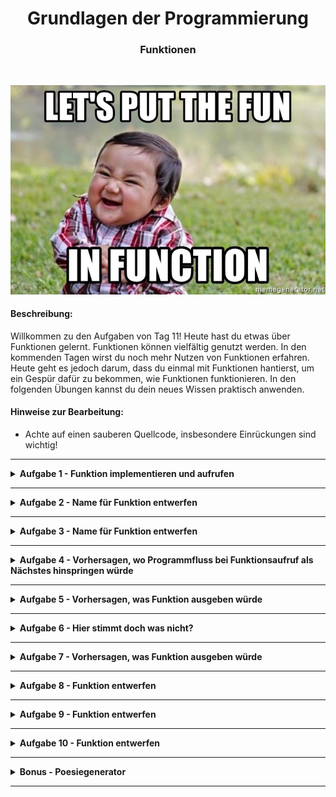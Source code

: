 
<h1 align="center">Grundlagen der Programmierung</h1>
<h3 align="center">Funktionen</h3>
<br>

<p align="center">
  <img src="img/img.png" />
</p>

#### Beschreibung:

Willkommen zu den Aufgaben von Tag 11!
Heute hast du etwas über Funktionen gelernt.
Funktionen können vielfältig genutzt werden.
In den kommenden Tagen wirst du noch mehr Nutzen von Funktionen erfahren.
Heute geht es jedoch darum, dass du einmal mit Funktionen hantierst, 
um ein Gespür dafür zu bekommen, wie Funktionen funktionieren.
In den folgenden Übungen kannst du dein neues Wissen praktisch anwenden.


#### Hinweise zur Bearbeitung:

- Achte auf einen sauberen Quellcode, insbesondere Einrückungen sind wichtig!

---

<details>
<summary> <b> Aufgabe 1 - Funktion implementieren und aufrufen </b> </summary>

Willkommen zu deiner ersten Aufgabe in dieser Übung. In dieser Aufgabe wirst du deine erste Funktion implementieren. Die beschriebene Funktion wird in der Konsole eine Summe ausgeben.

Vorgaben:
- fange oberhalb der main-Funktion an
- schreibe das Keyword für Funktionen “fun”
- nenne deine Funktion “sum()”
- lege im Rumpf zwei Variablen an:
  - number1 = 3
  - number2 = 7
- gebe mit der print-Anweisung die Summe in der Konsole aus “print(number1 + number2)”
- rufe “sum()” in der Main-Funktion auf


**Datei für die Aufgabe:** *1_FunktionImplementierenUndAufrufen*

</details>

---

<details>
<summary> <b> Aufgabe 2 - Name für Funktion entwerfen  </b> </summary>

It’s magic time. Worte und Namen sind mächtig. Was denkst du wieso alle Zauberer und Magier ihre Magie mit Sprüchen wirken. Diese Macht gilt für alles was einen Namen hat. Deswegen sei weise in der Namensgebung. Ansonsten wird dir dessen Magie noch zum Verhängnis. Bist du ein Champion der magischen IT-Künste? Das wirst du in den folgenden Aufgaben herausfinden.
Weiter unten findest du einen Codeschnipsel einer Funktion. Mit dieser Funktion kann ein Zauberer einen Schutzzauber wirken. Überlege dir einen passenden Namen.

```
fun _________(){
   var magicNo1 = "Expecto"
   var magicNo2 = "Patronom"
   print(magicNo1 + magicNo2 + "!!!")
}
```

**Datei für die Aufgabe:** *2_Textabgabe.kt*

</details>

---

<details>
<summary> <b> Aufgabe 3 - Name für Funktion entwerfen  </b> </summary>

Dein Chef hat eine Formel entdeckt, mit der er das Volumen eines Würfels berechnen kann. Aber er tut sich schwer mit der Namensgebung. Kannst du Ihm dabei helfen einen geeigneten Namen zu formulieren?

```
fun _______(){
   var side = 4
   var volume = side * side * side
   print("Das Volumen des Wuerfels betraegt: " + volume + " cm^3")
}

```

**Datei für die Aufgabe:** *3_Textabgabe.kt*

</details>

---

<details>
<summary> <b> Aufgabe 4 - Vorhersagen, wo Programmfluss bei Funktionsaufruf als Nächstes hinspringen würde </b> </summary>

Hier gibt es jetzt 2 Funktionen, die in der Main-Funktion aufgerufen werden. Schreibe in die Aufgabe was in der Konsole ausgegeben wird.

Beantworte danach die Fragen in der Datei.

```
fun animal() {
    val myAnimal: String = "Dog"
    println(myAnimal)
}
fun number() {
    val myNumber: Int = 8
    println(myNumber)
}
fun main(){
   number()
   animal()
}
```

**Datei für die Aufgabe:** *4_Textabgabe.kt*

</details>

---

<details>
<summary> <b> Aufgabe 5 - Vorhersagen, was Funktion ausgeben würde  </b> </summary>

Wie macht der Hund? Im Folgendem Beispiel haben wir eine Funktion gegeben, die bellen() heißt. Aber es sind Laute von verschiedenen Tieren gegeben. Welche der Variable sollte ausgegeben werden, damit das bellen() richtig ist?

```
fun bellen(){
var b1 = "Wuff"
var b2 = "Miau"
var b3 = "AUUUUUU"
var b4 = "Kleff"
}
```

**Datei für die Aufgabe:** *5_Textabgabe.kt*

</details>

---

<details>
<summary> <b> Aufgabe 6 - Hier stimmt doch was nicht?  </b> </summary>

Diese Funktion sollte eigentlich zwei Zahlen addieren, allerdings hat der Programmierer hier einen Fehler gemacht. Schreibe in deinen eigenen Worten auf wo der Fehler liegt. 

```
addition() {
    val number1 = 10
    val number2 = 4
    println(number1 + number2)
}
```

**Datei für die Aufgabe:** *6_Textabgabe.kt*

</details>

---

<details>
<summary> <b> Aufgabe 7 - Vorhersagen, was Funktion ausgeben würde  </b> </summary>

Was genau wird in der gegebenen Funktion ausgegeben?

```
fun myFavoriteMovie() {
    val movies: MutableList<String> = mutableListOf("Matrix", "Avengers", "Der Pate", "Toy Story")
    val favMovie: String = movies[movies.size-1]
    println(favMovie)
}
```

**Datei für die Aufgabe:** *7_Textabgabe.kt*

</details>

---

<details>
<summary> <b> Aufgabe 8 - Funktion entwerfen  </b> </summary>

a)
Ein Freund hat eine Entdeckung gemacht. Er hat rausgefunden, wie man den Flächeninhalt eines Quadrats berechnet. Die Formel ist a*a. Mit dieser Formel kann man auch den Inhalt eines rechtwinkligen Dreiecks berechnen, indem man das ganze durch 2 teilt.

Implementiere die Berechnung für ein rechtwinkliges Dreieck in einer Funktion. Am Ende dieser Funktion soll das Ergebnis mit println() ausgegeben werden. Überlege dir auch einen passenden (englischen) Namen. Die Seiten des Quadrats sollen hier 4 cm Länge haben.

b)
Ändere nun die Funktion, die du in a) geschrieben hast. 
Die Seitenlänge des Quadrats soll nun nicht mehr statisch 4cm sein, sondern vom Nutzer mithilfe einer Eingabe zur Laufzeit bestimmt werden.

**Datei für die Aufgabe:** *8_FunktionEntwerfen.kt*

</details>

---

<details>
<summary> <b> Aufgabe 9 - Funktion entwerfen </b></summary>

Schreibe eine Funktion waitForSeconds.
- Innerhalb dieser Funktion soll der Nutzer eine Ganzzahl-Eingabe via der Konsole machen. Diese Eingabe soll dann genutzt werden, um das Programm so viele Sekunden anzuhalten.
- Tipp: Um das Programm warten zu lassen, benutze Thread.sleep(). 
- Thread erwartet von uns gesagt zu bekommen, wieviele Millisekunden das Programm schlafen soll.
- Die Millisekunden müssen als long angegeben werden. Wandle also den Input des Nutzers um mit toLong().
- Rufe diese Funktion in der main-Funktion auf!

**Datei für die Aufgabe:** *Aufgabe9.kt*
</details>

---

<details>
<summary> <b> Aufgabe 10 - Funktion entwerfen </b></summary>

- Gegeben ist eine Liste mit 20 beliebten deutschen Vornamen und eine Map aus Nachnamen und deren Häufigkeit.
- a) Schreibe nun eine Funktion nameGenerator(). Diese Funktion nimmt einen zufälligen Vornamen und Nachnamen aus den Listen und gibt so dann einen Vollständigen Namen auf der Konsole aus:
- b)  Schreibe eine 2. Funktion fancyNameGenerator() . Diese Funktion soll uns einen Namen mit der Folgenden Form generieren:
  "$vorname1-$vorname2 von $nachname".
  Die Ausgabe könnte dann wie folgt aussehen:

  <img width="343" alt="Bildschirm­foto 2023-03-27 um 08 41 26" src="https://user-images.githubusercontent.com/108675807/227860744-b91cd268-b677-4a6b-b1c0-9e741633ec30.png">

  
- c) starte das main-Programm, sodass jeweils 5 Namen und 5 fancy Namen ausgegeben werden.

**Datei für die Aufgabe:** *Aufgabe10.kt*

</details>

---

<details>
<summary> <b> Bonus - Poesiegenerator </b></summary>
Ziel dieser Aufgabe ist es eine poetische Zufallsausgabe zu generieren. 
Diese soll sich aus zufällig gewählten Elementen verschiedener Listen zusammensetzen.

- Erstelle dafür mindestens 4 Listen mit einzelnen Wörtern, gerne auch mehr
- Lasse dir zufällig Elemente aus den Listen ausgeben und Reihe diese in der Ausgabe aneinander
- Genieße dein Leben als Poet!

**Datei für die Aufgabe:** *Bonus.kt*

</details>

---